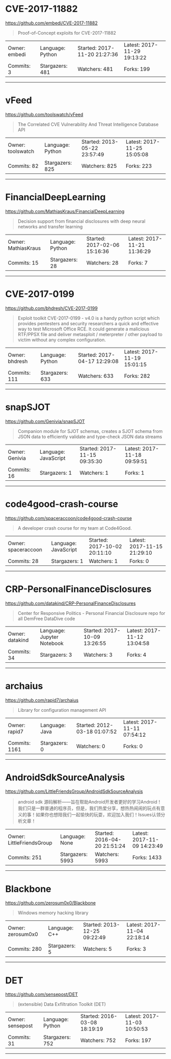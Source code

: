 # CVE-2017-11882

https://github.com/embedi/CVE-2017-11882
<blockquote>
Proof-of-Concept exploits for CVE-2017-11882
</blockquote>

<table>
<tr><td>Owner: embedi</td>
    <td>Language: Python</td>
    <td>Started: 2017-11-20 21:27:36</td>
    <td>Latest: 2017-11-29 19:13:22</td></tr>
<tr><td>Commits: 3</td>
    <td>Stargazers: 481</td>
    <td>Watchers: 481</td>
    <td>Forks: 199</td></tr>
</table>

---

# vFeed

https://github.com/toolswatch/vFeed
<blockquote>
The Correlated CVE Vulnerability And Threat Intelligence Database API
</blockquote>

<table>
<tr><td>Owner: toolswatch</td>
    <td>Language: Python</td>
    <td>Started: 2013-05-22 23:57:49</td>
    <td>Latest: 2017-11-25 15:05:08</td></tr>
<tr><td>Commits: 82</td>
    <td>Stargazers: 825</td>
    <td>Watchers: 825</td>
    <td>Forks: 223</td></tr>
</table>

---

# FinancialDeepLearning

https://github.com/MathiasKraus/FinancialDeepLearning
<blockquote>
Decision support from financial disclosures with deep neural networks and transfer learning
</blockquote>

<table>
<tr><td>Owner: MathiasKraus</td>
    <td>Language: Python</td>
    <td>Started: 2017-02-06 15:16:36</td>
    <td>Latest: 2017-11-21 11:36:29</td></tr>
<tr><td>Commits: 15</td>
    <td>Stargazers: 28</td>
    <td>Watchers: 28</td>
    <td>Forks: 7</td></tr>
</table>

---

# CVE-2017-0199

https://github.com/bhdresh/CVE-2017-0199
<blockquote>
Exploit toolkit CVE-2017-0199 - v4.0 is a handy python script which provides pentesters and security researchers a quick and effective way to test Microsoft Office RCE. It could generate a malicious RTF/PPSX file and deliver metasploit / meterpreter / other payload to victim without any complex configuration.
</blockquote>

<table>
<tr><td>Owner: bhdresh</td>
    <td>Language: Python</td>
    <td>Started: 2017-04-17 12:29:08</td>
    <td>Latest: 2017-11-19 15:01:15</td></tr>
<tr><td>Commits: 111</td>
    <td>Stargazers: 633</td>
    <td>Watchers: 633</td>
    <td>Forks: 282</td></tr>
</table>

---

# snapSJOT

https://github.com/Genivia/snapSJOT
<blockquote>
Companion module for SJOT schemas, creates a SJOT schema from JSON data to efficiently validate and type-check JSON data streams
</blockquote>

<table>
<tr><td>Owner: Genivia</td>
    <td>Language: JavaScript</td>
    <td>Started: 2017-11-15 09:35:30</td>
    <td>Latest: 2017-11-18 09:59:51</td></tr>
<tr><td>Commits: 16</td>
    <td>Stargazers: 1</td>
    <td>Watchers: 1</td>
    <td>Forks: 1</td></tr>
</table>

---

# code4good-crash-course

https://github.com/spaceraccoon/code4good-crash-course
<blockquote>
A developer crash course for my team at Code4Good.
</blockquote>

<table>
<tr><td>Owner: spaceraccoon</td>
    <td>Language: JavaScript</td>
    <td>Started: 2017-10-02 20:11:10</td>
    <td>Latest: 2017-11-15 21:29:10</td></tr>
<tr><td>Commits: 28</td>
    <td>Stargazers: 1</td>
    <td>Watchers: 1</td>
    <td>Forks: 0</td></tr>
</table>

---

# CRP-PersonalFinanceDisclosures

https://github.com/datakind/CRP-PersonalFinanceDisclosures
<blockquote>
Center for Responsive Politics - Personal Financial Disclosure repo for all DemFree DataDive code
</blockquote>

<table>
<tr><td>Owner: datakind</td>
    <td>Language: Jupyter Notebook</td>
    <td>Started: 2017-10-09 13:26:55</td>
    <td>Latest: 2017-11-12 13:04:58</td></tr>
<tr><td>Commits: 34</td>
    <td>Stargazers: 3</td>
    <td>Watchers: 3</td>
    <td>Forks: 4</td></tr>
</table>

---

# archaius

https://github.com/rapid7/archaius
<blockquote>
Library for configuration management API
</blockquote>

<table>
<tr><td>Owner: rapid7</td>
    <td>Language: Java</td>
    <td>Started: 2012-03-18 01:07:52</td>
    <td>Latest: 2017-11-11 07:54:12</td></tr>
<tr><td>Commits: 1161</td>
    <td>Stargazers: 0</td>
    <td>Watchers: 0</td>
    <td>Forks: 0</td></tr>
</table>

---

# AndroidSdkSourceAnalysis

https://github.com/LittleFriendsGroup/AndroidSdkSourceAnalysis
<blockquote>
android sdk 源码解析——旨在帮助Android开发者更好的学习Android！我们只是一群普通的程序员，但是，我们热爱分享，想热热闹闹的玩点有意义的事！如果你也想陪我们一起愉快的玩耍，欢迎加入我们！Issues认领分析文章！
</blockquote>

<table>
<tr><td>Owner: LittleFriendsGroup</td>
    <td>Language: None</td>
    <td>Started: 2016-04-20 21:51:24</td>
    <td>Latest: 2017-11-09 14:23:49</td></tr>
<tr><td>Commits: 251</td>
    <td>Stargazers: 5993</td>
    <td>Watchers: 5993</td>
    <td>Forks: 1433</td></tr>
</table>

---

# Blackbone

https://github.com/zerosum0x0/Blackbone
<blockquote>
Windows memory hacking library
</blockquote>

<table>
<tr><td>Owner: zerosum0x0</td>
    <td>Language: C++</td>
    <td>Started: 2013-12-25 09:22:49</td>
    <td>Latest: 2017-11-04 22:18:14</td></tr>
<tr><td>Commits: 280</td>
    <td>Stargazers: 5</td>
    <td>Watchers: 5</td>
    <td>Forks: 3</td></tr>
</table>

---

# DET

https://github.com/sensepost/DET
<blockquote>
(extensible) Data Exfiltration Toolkit (DET)
</blockquote>

<table>
<tr><td>Owner: sensepost</td>
    <td>Language: Python</td>
    <td>Started: 2016-03-08 18:19:19</td>
    <td>Latest: 2017-11-03 10:50:53</td></tr>
<tr><td>Commits: 31</td>
    <td>Stargazers: 752</td>
    <td>Watchers: 752</td>
    <td>Forks: 197</td></tr>
</table>

---

